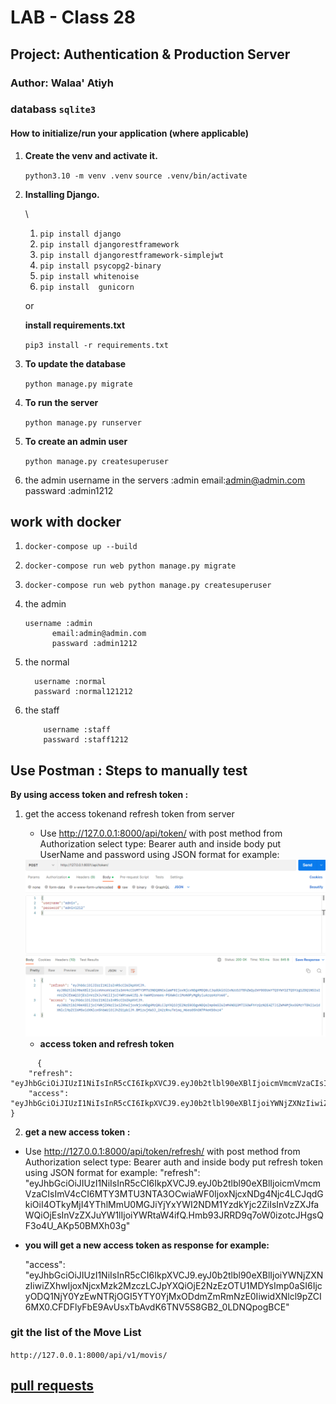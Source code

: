  # LAB - Class 28

## Project: Authentication & Production Server

### Author: Walaa' Atiyh

### databass `sqlite3`

#### How to initialize/run your application (where applicable)
   
1. **Create the venv and activate it.**

    `python3.10 -m venv .venv`
    `source .venv/bin/activate`

2. **Installing Django.**

    \
   1. `pip install django`
   2. `pip install djangorestframework`
   3. `pip install djangorestframework-simplejwt`
   4. `pip install psycopg2-binary`
   5. `pip install whitenoise`
   6. `pip install  gunicorn`
   
   or 

   **install  requirements.txt**
   
   `pip3 install -r requirements.txt`

9. **To update the database**

    `python manage.py migrate`

10. **To run the server**

    `python manage.py runserver`

11. **To create an admin user**

    `python manage.py createsuperuser`

12. the admin username in the servers :admin
                 email:admin@admin.com
                 passward :admin1212


##  work with  docker 
  1.  `docker-compose up --build`
  2.   `docker-compose run web python manage.py migrate`
  3.  `docker-compose run web python manage.py createsuperuser`
   
  4.  the admin 
          
          username :admin
                email:admin@admin.com
                passward :admin1212
   5. the normal 
           
            username :normal
            passward :normal121212
            
  5. the staff 
   
             username :staff
             passward :staff1212


## Use Postman : Steps to manually test

**By using access token and refresh token :**
1. get the access tokenand refresh token from server
    * Use http://127.0.0.1:8000/api/token/ with post method from  Authorization select type: Bearer auth and inside body put UserName and password using JSON format for example:
   
   <img src="image/postman get access.png" alt="drawing" style="width:700px;"/>

    * **access token and refresh token**
```
      {
    "refresh": "eyJhbGciOiJIUzI1NiIsInR5cCI6IkpXVCJ9.eyJ0b2tlbl90eXBlIjoicmVmcmVzaCIsImV4cCI6MTY3MTU3NTA3OCwiaWF0IjoxNjcxNDg4Njc4LCJqdGkiOiI4OTkyMjI4YThlMmU0MGJiYjYxYWI2NDM1YzdkYjc2ZiIsInVzZXJfaWQiOjEsInVzZXJuYW1lIjoiYWRtaW4ifQ.Hmb93JRRD9q7oW0izotcJHgsQF3o4U_AKp50BMXh03g",
    "access": "eyJhbGciOiJIUzI1NiIsInR5cCI6IkpXVCJ9.eyJ0b2tlbl90eXBlIjoiYWNjZXNzIiwiZXhwIjoxNjcxNDg4OTc4LCJpYXQiOjE2NzE0ODg2NzgsImp0aSI6ImNlYTM4OGViZThiYTRhMzlhYjRmMWRmMGM1YWUxZTQxIiwidXNlcl9pZCI6MSwidXNlcm5hbWUiOiJhZG1pbiJ9.AGLgu5CtHLT642nFjzjtpTCwiAu3DtoOrbj9BQ3Ss3A"
}
```

2.  **get a new access token :**
   
* Use http://127.0.0.1:8000/api/token/refresh/ with post method from  Authorization select type: Bearer auth and inside body put refresh token using JSON format for example:
    "refresh": "eyJhbGciOiJIUzI1NiIsInR5cCI6IkpXVCJ9.eyJ0b2tlbl90eXBlIjoicmVmcmVzaCIsImV4cCI6MTY3MTU3NTA3OCwiaWF0IjoxNjcxNDg4Njc4LCJqdGkiOiI4OTkyMjI4YThlMmU0MGJiYjYxYWI2NDM1YzdkYjc2ZiIsInVzZXJfaWQiOjEsInVzZXJuYW1lIjoiYWRtaW4ifQ.Hmb93JRRD9q7oW0izotcJHgsQF3o4U_AKp50BMXh03g"

* **you will get a new access token as response for example:**
  
    "access": "eyJhbGciOiJIUzI1NiIsInR5cCI6IkpXVCJ9.eyJ0b2tlbl90eXBlIjoiYWNjZXNzIiwiZXhwIjoxNjcxMzk2MzczLCJpYXQiOjE2NzEzOTU1MDYsImp0aSI6IjcyODQ1NjY0YzEwNTRjOGI5YTY0YjMxODdmZmRmNzE0IiwidXNlcl9pZCI6MX0.CFDFlyFbE9AvUsxTbAvdK6TNV5S8GB2_0LDNQpogBCE"

### git the list of the Move List  
   
   `http://127.0.0.1:8000/api/v1/movis/`






## [pull requests](https://github.com/WalaaAtiah/drf-auth/pull/1)
